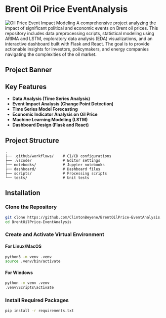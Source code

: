 # Brent Oil Price EventAnalysis
![Oil Price Event Impact Modeling](relative/dashboard/Profileimage.jng)
A comprehensive project analyzing the impact of significant political and economic events on Brent oil prices. This repository includes data preprocessing scripts, statistical modeling using ARIMA and LSTM, exploratory data analysis (EDA) visualizations, and an interactive dashboard built with Flask and React. The goal is to provide actionable insights for investors, policymakers, and energy companies navigating the complexities of the oil market.

## Project Banner

## Key Features
- **Data Analysis (Time Series Analysis)**
- **Event Impact Analysis (Change Point Detection)**
- **Time Series Model Forecasting**
- **Economic Indicator Analysis on Oil Price**
- **Machine Learning Modeling (LSTM)**
- **Dashboard Design (Flask and React)**


## Project Structure
```
.
├── .github/workflows/    # CI/CD configurations
├── .vscode/              # Editor settings
├── notebooks/            # Jupyter notebooks
├── dashboard/            # Dashboard files
├── scripts/              # Processing scripts
└── tests/                # Unit tests
```

## Installation

### Clone the Repository
```bash
git clone https://github.com/ClintonBeyene/BrentOilPrice-EventAnalysis.git
cd BrentOilPrice-EventAnalysis
```

### Create and Activate Virtual Environment

#### For Linux/MacOS
```bash
python3 -m venv .venv
source .venv/bin/activate
```

#### For Windows
```bash
python -m venv .venv
.venv\Scripts\activate
```

### Install Required Packages
```bash
pip install -r requirements.txt
```
